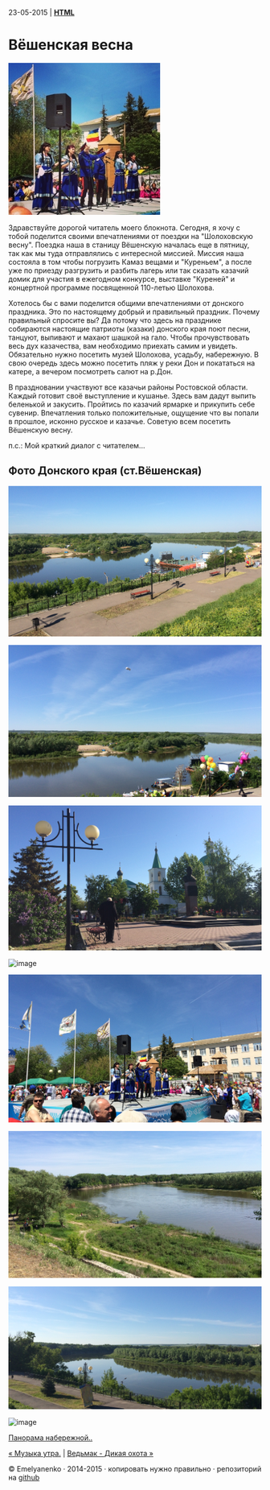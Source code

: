 23-05-2015 | **[HTML](http://andre-y-ru.github.io/p/2015/05/23/holohov.html)** 

Вёшенская весна
================
![image](../../../../img/p/holohov.jpg)

Здравствуйте дорогой читатель моего блокнота. Сегодня, я хочу с тобой поделится своими впечатлениями от поездки на "Шолоховскую весну". Поездка наша в станицу Вёшенскую началась еще в пятницу, так как мы туда отправлялись с интересной миссией. Миссия наша состояла в том чтобы погрузить Камаз вещами и "Куреньем", а после уже по приезду разгрузить и разбить лагерь или так сказать казачий домик для участия в ежегодном конкурсе, выставке "Куреней" и концертной программе посвященной 110-летью Шолохова.

Хотелось бы с вами поделится общими впечатлениями от донского праздника. Это по настоящему добрый и правильный праздник. Почему правильный спросите вы? Да потому что здесь на празднике собираются настоящие патриоты (казаки) донского края поют песни, танцуют, выпивают и махают шашкой на гало. Чтобы прочувствовать весь дух казачества, вам необходимо приехать самим и увидеть. Обязательно нужно посетить музей Шолохова, усадьбу, набережную. В свою очередь здесь можно посетить пляж у реки Дон и покататься на катере, а вечером посмотреть салют на р.Дон.

В праздновании участвуют все казачьи районы Ростовской области. Каждый готовит своё выступление и кушанье. Здесь вам дадут выпить беленькой и закусить. Пройтись по казачий ярмарке и прикупить себе сувенир. Впечатления только положительные, ощущение что вы попали в прошлое, исконно русское и казачье. Советую всем посетить Вёшенскую весну.

п.с.: Мой краткий диалог с читателем...  

Фото Донского края (ст.Вёшенская)
--------------------------------- 
![image](../../../../img/smech/holohov1.jpg)

![image](../../../../img/smech/holohov2.jpg)

![image](../../../../img/smech/holohov3.jpg)

![image](../../../../img/smech/holohov4.jpg)

![image](../../../../img/smech/holohov6.jpg)

![image](../../../../img/smech/holohov7.jpg)

![image](../../../../img/smech/holohov8.jpg)

![image](../../../../img/smech/holohov9.jpg)

[Панорама набережной..](../../../../img/smech/holohov5.jpeg)


[&laquo; Музыка утра.](https://github.com/andre-y-ru/andre-y-ru.github.com/blob/master/p/2015/03/16/musik-utra.md) | [Ведьмак - Дикая охота &raquo;](https://github.com/andre-y-ru/andre-y-ru.github.com/blob/master/p/2015/07/03/witcher.md)

© Emelyanenko &middot; 2014-2015 · копировать нужно правильно · репозиторий на [github](https://github.com)
